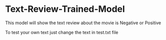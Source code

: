 # Text-Review-Trained-Model

This model will show the text review about the movie is Negative or Positive

To test your own text just change the text in test.txt file
